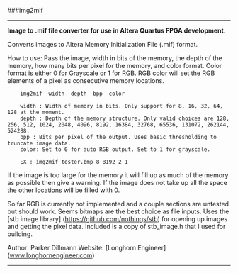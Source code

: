 ###img2mif
***
**Image to .mif file converter for use in Altera Quartus FPGA development.**
	
Converts images to Altera Memory Initialization File (.mif) format.
	
How to use:
	Pass the image, width in bits of the memory, the depth of the memory, how many bits per pixel for the memory, and color format. Color format is either 0 for Grayscale or 1 for RGB.
	RGB color will set the RGB elements of a pixel as consecutive memory locations. 
		
		img2mif -width -depth -bpp -color
		
		width : Width of memory in bits. Only support for 8, 16, 32, 64, 128 at the moment.
		depth : Depth of the memory structure. Only valid choices are 128, 256, 512, 1024, 2048, 4096, 8192, 16384, 32768, 65536, 131072, 262144, 524288.
		bpp : Bits per pixel of the output. Uses basic thresholding to truncate image data.
		color: Set to 0 for auto RGB output. Set to 1 for grayscale.

		EX : img2mif tester.bmp 8 8192 2 1

If the image is too large for the memory it will fill up as much of the memory as possible then give a warning.
If the image does not take up all the space the other locations will be filled with 0.

So far RGB is currently not implemented and a couple sections are untested but should work. Seems bitmaps are the best choice as file inputs. 
Uses the [stb image library] (https://github.com/nothings/stb) for opening up images and getting the pixel data. Included is a copy of stb_image.h that I used for building.

Author: Parker Dillmann
Website: [Longhorn Engineer] (www.longhornengineer.com)
***
